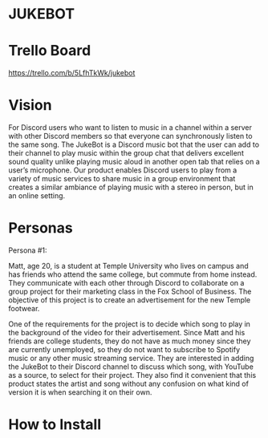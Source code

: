 # JUKEBOT

# Trello Board
https://trello.com/b/5LfhTkWk/jukebot

# Vision
For Discord users who want to listen to music in a channel within a server with other Discord members so that everyone can synchronously listen to the same song. The JukeBot is a Discord music bot that the user can add to their channel to play music within the group chat that delivers excellent sound quality unlike playing music aloud in another open tab that relies on a user’s microphone. Our product enables Discord users to play from a variety of music services to share music in a group environment that creates a similar ambiance of playing music with a stereo in person, but in an online setting.
# Personas
Persona #1:

Matt, age 20, is a student at Temple University who lives on campus and has friends who attend the same college, but commute from home instead. They communicate with each other through Discord to collaborate on a group project for their marketing class in the Fox School of Business. The objective of this project is to create an advertisement for the new Temple footwear.

One of the requirements for the project is to decide which song to play in the background of the video for their advertisement. Since Matt and his friends are college students, they do not have as much money since they are currently unemployed, so they do not want to subscribe to  Spotify music or any other music streaming service. They are interested in adding the JukeBot to their Discord channel to discuss which song, with YouTube as a source, to select for their project. They also find it convenient that this product states the artist and song without any confusion on what kind of version it is when searching it on their own.

# How to Install


